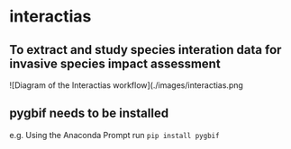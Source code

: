 # interactias
## To extract and study species interation data for invasive species impact assessment

![Diagram of the Interactias workflow](./images/interactias.png
 
## pygbif needs to be installed

e.g. Using the Anaconda Prompt run `pip install pygbif`
